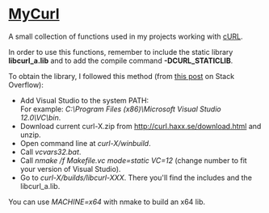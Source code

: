 # [MyCurl](https://github.com/GhostWriterTNCS/MyCurl)

A small collection of functions used in my projects working with [cURL](https://curl.haxx.se/).

In order to use this functions, remember to include the static library **libcurl_a.lib** and to add the compile command **-DCURL_STATICLIB**.

To obtain the library, I followed this method (from [this post](http://stackoverflow.com/questions/20171165/getting-libcurl-to-work-with-visual-studio-2013/28641974#28641974) on Stack Overflow):

* Add Visual Studio to the system PATH:  
	For example: *C:\Program Files (x86)\Microsoft Visual Studio 12.0\VC\bin*.
* Download current curl-X.zip from http://curl.haxx.se/download.html and unzip.
* Open command line at *curl-X/winbuild*.
* Call *vcvars32.bat*.
* Call *nmake /f Makefile.vc mode=static VC=12* (change number to fit your version of Visual Studio).
* Go to *curl-X/builds/libcurl-XXX*. There you'll find the includes and the libcurl_a.lib.

You can use *MACHINE=x64* with nmake to build an x64 lib.
